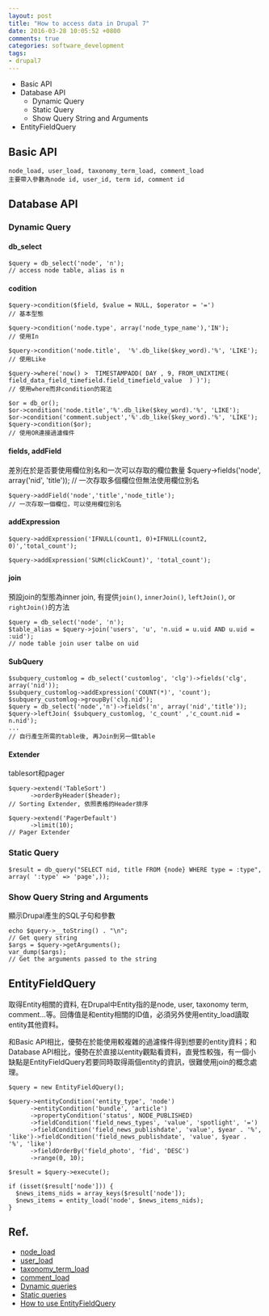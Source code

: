 ```yaml
---
layout: post
title: "How to access data in Drupal 7"
date: 2016-03-28 10:05:52 +0800
comments: true
categories: software_development
tags:
- drupal7 
---
```


- Basic API
- Database API
    - Dynamic Query
    - Static Query
    - Show Query String and Arguments
- EntityFieldQuery

<!-- more  -->
## Basic API
    node_load, user_load, taxonomy_term_load, comment_load
    主要帶入參數為node id, user_id, term id, comment id


## Database API
### Dynamic Query
#### db_select
    $query = db_select('node', 'n');
    // access node table, alias is n

#### codition
    $query->condition($field, $value = NULL, $operator = '=')
    // 基本型態
    
    $query->condition('node.type', array('node_type_name'),'IN');
    // 使用In
    
    $query->condition('node.title',  '%'.db_like($key_word).'%', 'LIKE');
    // 使用Like
    
    $query->where('now() >  TIMESTAMPADD( DAY , 9, FROM_UNIXTIME( field_data_field_timefield.field_timefield_value  ) )');
    // 使用where而非condition的寫法
    
    $or = db_or();
    $or->condition('node.title','%'.db_like($key_word).'%', 'LIKE');
    $or->condition('comment.subject','%'.db_like($key_word).'%', 'LIKE');
    $query->condition($or);
    // 使用OR連接過濾條件

    
#### fields, addField
差別在於是否要使用欄位別名和一次可以存取的欄位數量
    $query->fields('node', array('nid', 'title'));
    // 一次存取多個欄位但無法使用欄位別名
    
    $query->addField('node','title','node_title');
    // 一次存取一個欄位，可以使用欄位別名

#### addExpression

    $query->addExpression('IFNULL(count1, 0)+IFNULL(count2, 0)','total_count');
    
    $query->addExpression('SUM(clickCount)', 'total_count');

#### join
預設join的型態為inner join, 有提供`join()`, `innerJoin()`, `leftJoin()`, or `rightJoin()`的方法

    $query = db_select('node', 'n');
    $table_alias = $query->join('users', 'u', 'n.uid = u.uid AND u.uid = :uid');
    // node table join user talbe on uid

#### SubQuery

    $subquery_customlog = db_select('customlog', 'clg')->fields('clg', array('nid'));
    $subquery_customlog->addExpression('COUNT(*)', 'count');
    $subquery_customlog->groupBy('clg.nid');
    $query = db_select('node','n')->fields('n', array('nid','title'));
    $query->leftJoin( $subquery_customlog, 'c_count' ,'c_count.nid = n.nid');
    ...
    // 自行產生所需的table後, 再Join到另一個table


#### Extender
tablesort和pager

    $query->extend('TableSort')
          ->orderByHeader($header);
    // Sorting Extender, 依照表格的Header排序
    
    $query->extend('PagerDefault')
          ->limit(10);
    // Pager Extender

### Static Query

    $result = db_query("SELECT nid, title FROM {node} WHERE type = :type", array( ':type' => 'page',));


### Show Query String and Arguments
顯示Drupal產生的SQL子句和參數

    echo $query->__toString() . "\n";
    // Get query string
    $args = $query->getArguments();
    var_dump($args);
    // Get the arguments passed to the string

## EntityFieldQuery
取得Entity相關的資料, 在Drupal中Entity指的是node, user, taxonomy term, comment...等。回傳值是和entity相關的ID值，必須另外使用entity_load讀取entity其他資料。

和Basic API相比，優勢在於能使用較複雜的過濾條件得到想要的entity資料；和Database API相比，優勢在於直接以entity觀點看資料，直覺性較強，有一個小缺點是EntityFieldQuery若要同時取得兩個entity的資訊，很難使用join的概念處理。

    $query = new EntityFieldQuery();
    
    $query->entityCondition('entity_type', 'node')
          ->entityCondition('bundle', 'article')
          ->propertyCondition('status', NODE_PUBLISHED)
          ->fieldCondition('field_news_types', 'value', 'spotlight', '=')
          ->fieldCondition('field_news_publishdate', 'value', $year . '%', 'like')->fieldCondition('field_news_publishdate', 'value', $year . '%', 'like')
          ->fieldOrderBy('field_photo', 'fid', 'DESC')
          ->range(0, 10);
    
    $result = $query->execute();
    
    if (isset($result['node'])) {
      $news_items_nids = array_keys($result['node']);
      $news_items = entity_load('node', $news_items_nids);
    }

## Ref.
- [node_load](https://api.drupal.org/api/drupal/modules%21node%21node.module/function/node_load/7)
- [user_load](https://api.drupal.org/api/drupal/modules%21user%21user.module/function/user_load/7)
- [taxonomy_term_load](https://api.drupal.org/api/drupal/modules%21taxonomy%21taxonomy.module/function/taxonomy_term_load/7)
- [comment_load](https://api.drupal.org/api/drupal/modules%21comment%21comment.module/function/comment_load/7)
- [Dynamic queries](https://www.drupal.org/dynamic-queries)
- [Static queries](https://www.drupal.org/node/310072)
- [How to use EntityFieldQuery](https://www.drupal.org/node/1343708)
